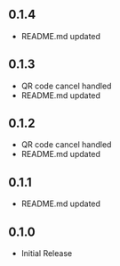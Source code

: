 ## 0.1.4

* README.md updated

## 0.1.3

* QR code cancel handled
* README.md updated

## 0.1.2

* QR code cancel handled
* README.md updated

## 0.1.1

* README.md updated

## 0.1.0

* Initial Release